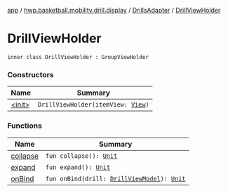 [app](../../../index.md) / [hwp.basketball.mobility.drill.display](../../index.md) / [DrillsAdapter](../index.md) / [DrillViewHolder](.)

# DrillViewHolder

`inner class DrillViewHolder : GroupViewHolder`

### Constructors

| Name | Summary |
|---|---|
| [&lt;init&gt;](-init-.md) | `DrillViewHolder(itemView: `[`View`](https://developer.android.com/reference/android/view/View.html)`)` |

### Functions

| Name | Summary |
|---|---|
| [collapse](collapse.md) | `fun collapse(): `[`Unit`](https://kotlinlang.org/api/latest/jvm/stdlib/kotlin/-unit/index.html) |
| [expand](expand.md) | `fun expand(): `[`Unit`](https://kotlinlang.org/api/latest/jvm/stdlib/kotlin/-unit/index.html) |
| [onBind](on-bind.md) | `fun onBind(drill: `[`DrillViewModel`](../../../hwp.basketball.mobility.entitiy.drills/-drill-view-model/index.md)`): `[`Unit`](https://kotlinlang.org/api/latest/jvm/stdlib/kotlin/-unit/index.html) |
